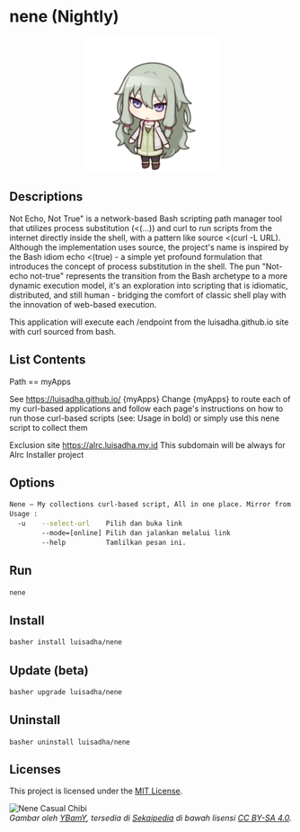 # nene (Nightly)

<p align="center">
  <img src="./nene_chibi.png" alt="welcome">
</p>

## Descriptions

Not Echo, Not True" is a network-based Bash scripting path manager tool that utilizes process substitution (<(...)) and curl to run scripts from the internet directly inside the shell, with a pattern like source <(curl -L URL). Although the implementation uses source, the project's name is inspired by the Bash idiom echo <(true) - a simple yet profound formulation that introduces the concept of process substitution in the shell. The pun "Not-echo not-true" represents the transition from the Bash archetype to a more dynamic execution model, it's an exploration into scripting that is idiomatic, distributed, and still human - bridging the comfort of classic shell play with the innovation of web-based execution.

This application will execute each /endpoint from the luisadha.github.io site with curl sourced from bash.

## List Contents

Path == myApps

See https://luisadha.github.io/ {myApps} Change {myApps} to route each of my curl-based applications and follow each page's instructions on how to run those curl-based scripts (see: Usage in bold) or simply use this nene script to collect them

Exclusion site https://alrc.luisadha.my.id This subdomain will be always for Alrc Installer project
## Options
```sh
Nene — My collections curl-based script, All in one place. Mirror from https://github.com/luisadha/not-echo-not-true
Usage :
  -u    --select-url    Pilih dan buka link
        --mode=[online] Pilih dan jalankan melalui link
        --help          Tamlilkan pesan ini.
```
## Run
```sh
nene
```
## Install 
```sh
basher install luisadha/nene
```
## Update (beta)
```sh
basher upgrade luisadha/nene
```
## Uninstall
```
basher uninstall luisadha/nene
```

## Licenses

This project is licensed under the [MIT License](LICENSE).

![Nene Casual Chibi](https://sekaipedia.org/w/images/7/7a/Nene_Casual_chibi.png)  
*Gambar oleh [YBamY](https://sekaipedia.org/wiki/User:YBamY), tersedia di [Sekaipedia](https://sekaipedia.org/wiki/Main_Page) di bawah lisensi [CC BY-SA 4.0](https://creativecommons.org/licenses/by-sa/4.0/).*
